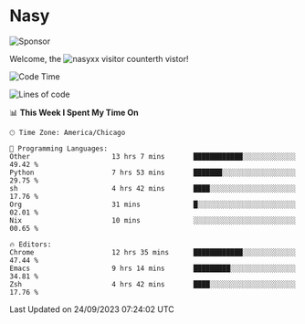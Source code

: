 # Nasy

<!--
<p align="center">
<img height="200" src="https://github-readme-stats.vercel.app/api?username=nasyxx&count_private=true&show_icons=true&theme=dracula&include_all_commits=true"/>
<img height="200" src="https://github-readme-stats.vercel.app/api/top-langs/?username=nasyxx&theme=dracula&hide=html,jupyter+notebook&count_private=true&show_icons=true"/>
</p>

  
----------------
-->

![Sponsor](https://img.shields.io/static/v1.svg?label=Sponsor&message=%E2%9D%A4&logo=GitHub&style=flat&color=pink)
 
Welcome, the ![nasyxx visitor counter](https://count.getloli.com/get/@nasyxx?theme=rule34)th vistor!
 
<!--START_SECTION:waka-->
![Code Time](http://img.shields.io/badge/Code%20Time-3%2C718%20hrs%2016%20mins-blue)

![Lines of code](https://img.shields.io/badge/From%20Hello%20World%20I%27ve%20Written-6.3%20million%20lines%20of%20code-blue)

📊 **This Week I Spent My Time On** 

```text
🕑︎ Time Zone: America/Chicago

💬 Programming Languages: 
Other                    13 hrs 7 mins       ████████████░░░░░░░░░░░░░   49.42 % 
Python                   7 hrs 53 mins       ███████░░░░░░░░░░░░░░░░░░   29.75 % 
sh                       4 hrs 42 mins       ████░░░░░░░░░░░░░░░░░░░░░   17.76 % 
Org                      31 mins             █░░░░░░░░░░░░░░░░░░░░░░░░   02.01 % 
Nix                      10 mins             ░░░░░░░░░░░░░░░░░░░░░░░░░   00.65 % 

🔥 Editors: 
Chrome                   12 hrs 35 mins      ████████████░░░░░░░░░░░░░   47.44 % 
Emacs                    9 hrs 14 mins       █████████░░░░░░░░░░░░░░░░   34.81 % 
Zsh                      4 hrs 42 mins       ████░░░░░░░░░░░░░░░░░░░░░   17.76 % 
```


 Last Updated on 24/09/2023 07:24:02 UTC
<!--END_SECTION:waka-->

<!-- ![visitors](https://visitor-badge.laobi.icu/badge?page_id=nasyxx.nasyxx) -->
